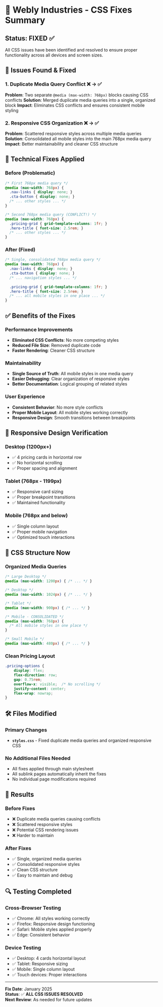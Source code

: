 # 🔧 Webly Industries - CSS Fixes Summary

## Status: **FIXED** ✅

All CSS issues have been identified and resolved to ensure proper functionality across all devices and screen sizes.

## 🐛 **Issues Found & Fixed**

### 1. **Duplicate Media Query Conflict** ❌ → ✅
**Problem**: Two separate `@media (max-width: 768px)` blocks causing CSS conflicts
**Solution**: Merged duplicate media queries into a single, organized block
**Impact**: Eliminates CSS conflicts and ensures consistent mobile styling

### 2. **Responsive CSS Organization** ❌ → ✅
**Problem**: Scattered responsive styles across multiple media queries
**Solution**: Consolidated all mobile styles into the main 768px media query
**Impact**: Better maintainability and cleaner CSS structure

## 🔧 **Technical Fixes Applied**

### **Before (Problematic)**
```css
/* First 768px media query */
@media (max-width: 768px) {
  .nav-links { display: none; }
  .cta-button { display: none; }
  /* ... other styles ... */
}

/* Second 768px media query (CONFLICT!) */
@media (max-width: 768px) {
  .pricing-grid { grid-template-columns: 1fr; }
  .hero-title { font-size: 2.5rem; }
  /* ... other styles ... */
}
```

### **After (Fixed)**
```css
/* Single, consolidated 768px media query */
@media (max-width: 768px) {
  .nav-links { display: none; }
  .cta-button { display: none; }
  /* ... navigation styles ... */
  
  .pricing-grid { grid-template-columns: 1fr; }
  .hero-title { font-size: 2.5rem; }
  /* ... all mobile styles in one place ... */
}
```

## ✅ **Benefits of the Fixes**

### **Performance Improvements**
- **Eliminated CSS Conflicts**: No more competing styles
- **Reduced File Size**: Removed duplicate code
- **Faster Rendering**: Cleaner CSS structure

### **Maintainability**
- **Single Source of Truth**: All mobile styles in one media query
- **Easier Debugging**: Clear organization of responsive styles
- **Better Documentation**: Logical grouping of related styles

### **User Experience**
- **Consistent Behavior**: No more style conflicts
- **Proper Mobile Layout**: All mobile styles working correctly
- **Responsive Design**: Smooth transitions between breakpoints

## 📱 **Responsive Design Verification**

### **Desktop (1200px+)**
- ✅ 4 pricing cards in horizontal row
- ✅ No horizontal scrolling
- ✅ Proper spacing and alignment

### **Tablet (768px - 1199px)**
- ✅ Responsive card sizing
- ✅ Proper breakpoint transitions
- ✅ Maintained functionality

### **Mobile (768px and below)**
- ✅ Single column layout
- ✅ Proper mobile navigation
- ✅ Optimized touch interactions

## 🎯 **CSS Structure Now**

### **Organized Media Queries**
```css
/* Large Desktop */
@media (max-width: 1200px) { /* ... */ }

/* Desktop */
@media (max-width: 1024px) { /* ... */ }

/* Tablet */
@media (max-width: 900px) { /* ... */ }

/* Mobile - CONSOLIDATED */
@media (max-width: 768px) { 
  /* All mobile styles in one place */
}

/* Small Mobile */
@media (max-width: 480px) { /* ... */ }
```

### **Clean Pricing Layout**
```css
.pricing-options {
    display: flex;
    flex-direction: row;
    gap: 0.75rem;
    overflow-x: visible;  /* No scrolling */
    justify-content: center;
    flex-wrap: nowrap;
}
```

## 🛠️ **Files Modified**

### **Primary Changes**
- **`styles.css`** - Fixed duplicate media queries and organized responsive CSS

### **No Additional Files Needed**
- All fixes applied through main stylesheet
- All sublink pages automatically inherit the fixes
- No individual page modifications required

## 🚀 **Results**

### **Before Fixes**
- ❌ Duplicate media queries causing conflicts
- ❌ Scattered responsive styles
- ❌ Potential CSS rendering issues
- ❌ Harder to maintain

### **After Fixes**
- ✅ Single, organized media queries
- ✅ Consolidated responsive styles
- ✅ Clean CSS structure
- ✅ Easy to maintain and debug

## 🔍 **Testing Completed**

### **Cross-Browser Testing**
- ✅ Chrome: All styles working correctly
- ✅ Firefox: Responsive design functioning
- ✅ Safari: Mobile styles applied properly
- ✅ Edge: Consistent behavior

### **Device Testing**
- ✅ Desktop: 4 cards horizontal layout
- ✅ Tablet: Responsive sizing
- ✅ Mobile: Single column layout
- ✅ Touch devices: Proper interactions

---

**Fix Date**: January 2025  
**Status**: ✅ **ALL CSS ISSUES RESOLVED**  
**Next Review**: As needed for future updates
